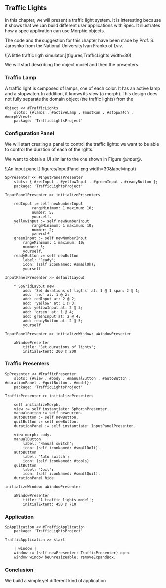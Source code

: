## Traffic Lights 

In this chapter, we will present a traffic light system. 
It is interesting because it shows that we can build different user applications with Spec. 
It illustrates how a spec application can use Morphic objects.

The code and the suggestion for this chapter have been made by Prof. S. Jaroshko from the National University Ivan Franko of Lviv.

![A little traffic ligth simulator.](figures/TrafficLights width=30)

We will start describing the object model and then the presenters. 

### Traffic Lamp

A traffic light is composed of lamps, one of each color. It has an active lamp and a stopwatch.
In addition, it knows its view (a morph). This design does not fully separate the domain object (the traffic lights) from the 


```
Object << #TrafficLights
	slots: {#lamps . #activeLamp . #mustRun . #stopwatch . #morphView};
	package: 'TrafficLightsProject'
```

### Configuration Panel 

We will start creating a panel to control the traffic lights: we want to be able to control the duration of each of the lights.

We want to obtain a UI similar to the one shown in Figure *@input@*.

![An input panel.](figures/InputPanel.png width=30&label=input)


```
SpPresenter << #InputPanelPresenter
	slots: { #redInput . #yellowInput . #greenInput . #readyButton };
	package: 'TrafficLightsProject'
```

```
InputPanelPresenter >> initializePresenters

	redInput := self newNumberInput
			rangeMinimum: 1 maximum: 10;
			number: 5;
			yourself.
	yellowInput := self newNumberInput
			rangeMinimum: 1 maximum: 10;
			number: 2;
			yourself.
	greenInput := self newNumberInput
		rangeMinimum: 1 maximum: 10;
		number: 5;
		yourself.
	readyButton := self newButton
		label: 'Ready';
		icon: (self iconNamed: #smallOk);
		yourself
```

```
InputPanelPresenter >> defaultLayout
	
	^ SpGridLayout new
		add: 'Set durations of ligths' at: 1 @ 1 span: 2 @ 1;
		add: 'red' at: 1 @ 2;
		add: redInput at: 2 @ 2;
		add: 'yellow' at: 1 @ 3;
		add: yellowInput at: 2 @ 3;
		add: 'green' at: 1 @ 4;
		add: greenInput at: 2 @ 4;
		add: readyButton at: 2 @ 5;
		yourself
```

```
InputPanelPresenter >> initializeWindow: aWindowPresenter

	aWindowPresenter
		title: 'Set durations of lights';
		initialExtent: 200 @ 200
```




### Traffic Presenters

```
SpPresenter << #TrafficPresenter
	slots: {#view . #body . #manualButton . #autoButton . #durationPanel . #quitButton . #model};
	package: 'TrafficLightsProject'
```

```
TrafficPresenter >> initializePresenters

	self initializeMorph.
	view := self instantiate: SpMorphPresenter.
	manualButton := self newButton.
	autoButton := self newButton.
	quitButton := self newButton.
	durationPanel := self instantiate: InputPanelPresenter.

	view morph: body.
	manualButton
		label: 'Manual switch';
		icon: (self iconNamed: #smallDoIt).
	autoButton
		label: 'Auto switch';
		icon: (self iconNamed: #tools).
	quitButton
		label: 'Quit';
		icon: (self iconNamed: #smallQuit).
	durationPanel hide.
```



```
initializeWindow: aWindowPresenter

	aWindowPresenter
		title: 'A traffic lights model';
		initialExtent: 450 @ 710
```


### Application

```
SpApplication << #TrafficApplication
	package: 'TrafficLightsProject'
```

```
TrafficApplication >> start

	| window |
	window := (self newPresenter: TrafficPresenter) open.
	window window beUnresizeable; removeExpandBox.
```

### Conclusion

We build a simple yet different kind of application


